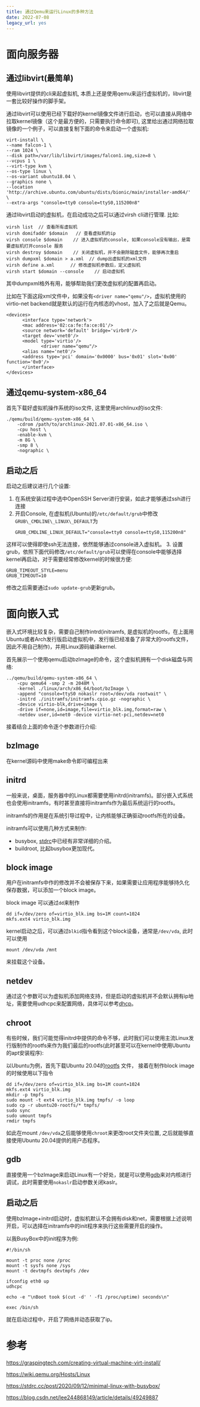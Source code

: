```yaml
---
title: 通过Qemu来运行Linux的多种方法
date: 2022-07-08
legacy_url: yes
---
```


# 面向服务器

## 通过libvirt(最简单)

使用libvirt提供的cli来起虚拟机, 本质上还是使用qemu来运行虚拟机的，libvirt是一套比较好操作的脚手架。

通过libvirt可以使用已经下载好的kernel镜像文件进行启动，也可以直接从网络中拉取kernel镜像（这个是最方便的，只需要执行命令即可), 这里给出通过网络拉取镜像的一个例子，可以直接复制下面的命令来启动一个虚拟机:

```
virt-install \
--name falcon-1 \
--ram 1024 \
--disk path=/var/lib/libvirt/images/falcon1.img,size=8 \
--vcpus 1 \
--virt-type kvm \
--os-type linux \
--os-variant ubuntu18.04 \
--graphics none \
--location 'http://archive.ubuntu.com/ubuntu/dists/bionic/main/installer-amd64/' \
--extra-args "console=tty0 console=ttyS0,115200n8"
```

通过libvirt启动的虚拟机，在启动成功之后可以通过virsh cli进行管理.
比如:

```
virsh list  // 查看所有虚拟机
virsh domifaddr $domain   // 查看虚拟机的ip
virsh console $domain    // 进入虚拟机的console, 如果console没有输出，是需要虚拟机打开console 服务
virsh destroy $domain    // 关闭虚拟机，并不会删除磁盘文件，能够再次重启
virsh dumpxml $domain > a.xml  // dump出虚拟机的xml文件
virsh define a.xml      // 修改虚拟机参数后，定义虚拟机
virsh start $domain --console    // 启动虚拟机
```

其中dumpxml格外有用，能够帮助我们更改虚拟机的配置再启动。

比如在下面这段xml文件中，如果没有`<driver name="qemu"/>`，虚拟机使用的virtio-net backend就是默认的运行在内核态的vhost，加入了之后就是Qemu。

```
<devices>
      <interface type='network'>
      <mac address='02:ca:fe:fa:ce:01'/>   
      <source network='default' bridge='virbr0'/>                
      <target dev='vnet0'/>   
      <model type='virtio'/>
             <driver name="qemu"/>
      <alias name='net0'/>  
      <address type='pci' domain='0x0000' bus='0x01' slot='0x00' function='0x0'/>
      </interface>                                                                                     
</devices>
```

## 通过qemu-system-x86\_64 

首先下载好虚拟机操作系统的iso文件, 这里使用archlinux的iso文件:

```
./qemu/build/qemu-system-x86_64 \
    -cdrom /path/to/archlinux-2021.07.01-x86_64.iso \
    -cpu host \
    -enable-kvm \
    -m 8G \
    -smp 8 \
    -nographic \
```

## 启动之后

启动之后建议进行几个设置:

1. 在系统安装过程中选中OpenSSH Server进行安装，如此才能够通过ssh进行连接
2. 开启Console, 在虚拟机(Ubuntu)的`/etc/default/grub`中修改`GRUB\_CMDLINE\_LINUX\_DEFAULT`为
   ```
   GRUB_CMDLINE_LINUX_DEFAULT="console=tty0 console=ttyS0,115200n8"
   ```
这样可以使得即使ssh无法连接，依然能够通过console进入虚拟机。
3. 设置grub，依照下面代码修改`/etc/default/grub`可以使得在console中能够选择kernel再启动，对于需要经常修改kernel的时候很方便:

```
GRUB_TIMEOUT_STYLE=menu
GRUB_TIMEOUT=10
```

修改之后需要通过`sudo update-grub`更新grub。

# 面向嵌入式

嵌入式环境比较复杂，需要自己制作intrd(initramfs, 是虚拟机的rootfs，在上面用Ubuntu或者Arch发行版启动虚拟机中，发行版已经准备了非常大的rootfs文件，因此不用自己制作)，并用Linux源码编译kernel.

首先展示一个使用qemu启动bzImage的命令，这个虚拟机拥有一个disk磁盘与网络:

```
../qemu/build/qemu-system-x86_64 \
    -cpu qemu64 -smp 2 -m 2048M \
    -kernel ./linux/arch/x86_64/boot/bzImage \
    -append "console=ttyS0 nokaslr root=/dev/vda rootwait" \
    -initrd ./initramfs/initramfs.cpio.gz -nographic \
    -device virtio-blk,drive=image \
    -drive if=none,id=image,file=virtio_blk.img,format=raw \
    -netdev user,id=net0 -device virtio-net-pci,netdev=net0
```

接着结合上面的命令逐个参数进行介绍:

## bzImage

在kernel源码中使用make命令即可编程出来

## initrd

一般来说，桌面，服务器中的Linux都需要使用initrd(initramfs)。部分嵌入式系统也会使用initramfs，有时甚至直接将initramfs作为最后系统运行的rootfs。

initramfs的作用是在系统引导过程中，让内核能够正确驱动rootfs所在的设备。

initramfs可以使用几种方式来制作:

* busybox, [stdrc](https://stdrc.cc/post/2020/09/12/minimal-linux-with-busybox/)中已经有非常详细的介绍。
* buildroot, 比起busybox更加现代。

## block image

用户在initramfs中作的修改并不会被保存下来，如果需要让应用程序能够持久化保存数据，可以添加一个block image。

block image 可以通过`dd`来制作

```
dd if=/dev/zero of=virtio_blk.img bs=1M count=1024
mkfs.ext4 virtio_blk.img
```

kernel启动之后，可以通过`blkid`指令看到这个block设备，通常是`/dev/vda`, 此时可以使用
```
mount /dev/vda /mnt
```
来挂载这个设备。

## netdev

通过这个参数可以为虚拟机添加网络支持，但是启动的虚拟机并不会默认拥有ip地址，需要使用udhcpc来配置网络，具体可以参考[dhcp](https://blog.csdn.net/lee244868149/article/details/49249887)。

## chroot

有些时候，我们可能觉得initrd中提供的命令不够，此时我们可以使用主流Linux发行版制作的rootfs来作为我们最后的rootfs(此时甚至可以在kernel中使用Ubuntu的apt安装程序):

以Ubuntu为例，首先下载Ubuntu 20.04的[rootfs](http://cdimage.ubuntu.com/ubuntu-base/releases/20.04/release/ubuntu-base-20.04.1-base-amd64.tar.gz) 文件，
接着在制作block image的时候使用以下指令

```
dd if=/dev/zero of=virtio_blk.img bs=1M count=1024
mkfs.ext4 virtio_blk.img
mkdir -p tmpfs
sudo mount -t ext4 virtio_blk.img tmpfs/ -o loop
sudo cp -r ubuntu20-rootfs/* tmpfs/
sudo sync
sudo umount tmpfs
rmdir tmpfs
```

如此在mount `/dev/vda`之后能够使用`chroot`来更改root文件夹位置, 之后就能够直接使用Ubuntu 20.04提供的用户态程序。

## gdb

直接使用一个bzImage来启动Linux有一个好处，就是可以使用[gdb](https://www.kernel.org/doc/Documentation/dev-tools/gdb-kernel-debugging.rst)来对内核进行调试，此时需要使用`nokaslr`启动参数关闭kaslr。

## 启动之后

使用bzImage+initrd启动时，虚拟机默认不会拥有disk和net，需要根据上述说明开启，可以选择在initramfs中的init程序来执行这些需要开启的操作。

以我BusyBox中的init程序为例:

```
#!/bin/sh

mount -t proc none /proc
mount -t sysfs none /sys
mount -t devtmpfs devtmpfs /dev

ifconfig eth0 up
udhcpc

echo -e "\nBoot took $(cut -d' ' -f1 /proc/uptime) seconds\n"

exec /bin/sh
```

就在启动过程中，开启了网络并动态获取了ip。

# 参考

https://graspingtech.com/creating-virtual-machine-virt-install/

https://wiki.qemu.org/Hosts/Linux

https://stdrc.cc/post/2020/09/12/minimal-linux-with-busybox/

https://blog.csdn.net/lee244868149/article/details/49249887

